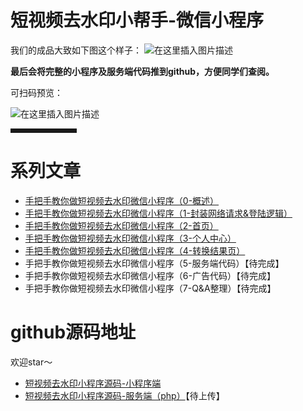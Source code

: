 # 短视频去水印小帮手-微信小程序

我们的成品大致如下图这个样子：
![在这里插入图片描述](https://img-blog.csdnimg.cn/20201223194647138.jpeg?x-oss-process=image/watermark,type_ZmFuZ3poZW5naGVpdGk,shadow_10,text_aHR0cHM6Ly9ibG9nLmNzZG4ubmV0L3FxXzM3Nzg4NTU4,size_16,color_FFFFFF,t_70#pic_center)

**最后会将完整的小程序及服务端代码推到github，方便同学们查阅。**

可扫码预览：

![在这里插入图片描述](https://img-blog.csdnimg.cn/20201221145928601.jpg)


<hr style=" border:solid; width:100px; height:1px;" color=#000000 size=1">

# 系列文章
- [手把手教你做短视频去水印微信小程序（0-概述）](https://editor.csdn.net/md/?articleId=111474557)
- [手把手教你做短视频去水印微信小程序（1-封装网络请求&登陆逻辑）](https://blog.csdn.net/qq_37788558/article/details/111500382)
- [手把手教你做短视频去水印微信小程序（2-首页）](https://blog.csdn.net/qq_37788558/article/details/111500382)
- [手把手教你做短视频去水印微信小程序（3-个人中心）](https://blog.csdn.net/qq_37788558/article/details/111478258)
- [手把手教你做短视频去水印微信小程序（4-转换结果页）](https://blog.csdn.net/qq_37788558/article/details/111588413)
- 手把手教你做短视频去水印微信小程序（5-服务端代码）【待完成】
- 手把手教你做短视频去水印微信小程序（6-广告代码）【待完成】
- 手把手教你做短视频去水印微信小程序（7-Q&A整理）【待完成】

# github源码地址
欢迎star～
- [短视频去水印小程序源码-小程序端](https://github.com/wyq2214368/remove-water-mark-mp)
- [短视频去水印小程序源码-服务端（php）](https://github.com/wyq2214368/remove-water-mark-server)【待上传】